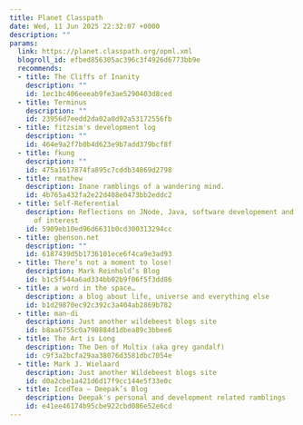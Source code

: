 ```yaml
---
title: Planet Classpath
date: Wed, 11 Jun 2025 22:32:07 +0000
description: ""
params:
  link: https://planet.classpath.org/opml.xml
  blogroll_id: efbed856305ac396c3f4926d6773bb9e
  recommends:
  - title: The Cliffs of Inanity
    description: ""
    id: 1ec1bc406eeeab9fe3ae5290403d8ced
  - title: Terminus
    description: ""
    id: 23956d7eedd2da02a0d92a53172556fb
  - title: fitzsim's development log
    description: ""
    id: 464e9a2f7b0b4d623e9b7add379bcf8f
  - title: fkung
    description: ""
    id: 475a1617874fa895c7cddb34869d2798
  - title: rmathew
    description: Inane ramblings of a wandering mind.
    id: 4b765a432fa2e22d408e0473bb2eddc2
  - title: Self-Referential
    description: Reflections on JNode, Java, software developement and other things
      of interest
    id: 5909eb10ed96d6631b0cd300313294cc
  - title: gbenson.net
    description: ""
    id: 6187439d5b1736101ece6f4ca9e3ad93
  - title: There’s not a moment to lose!
    description: Mark Reinhold’s Blog
    id: b1c5f544a6ad334bb02b9f06f5f3dd86
  - title: a word in the space…
    description: a blog about life, universe and everything else
    id: b1d29870ec92c392c3a404ab2869b782
  - title: man-di
    description: Just another wildebeest blogs site
    id: b8aa6755c0a790884d1dbea89c3bbee6
  - title: The Art is Long
    description: The Den of Multix (aka grey gandalf)
    id: c9f3a2bcfa29aa38076d3581dbc7054e
  - title: Mark J. Wielaard
    description: Just another Wildebeest blogs site
    id: d0a2cbe1a421d6d17f9cc144e5f33e0c
  - title: IcedTea – Deepak’s Blog
    description: Deepak's personal and development related ramblings
    id: e41ee46174b95cbe922cbd086e52e6cd
---
```

